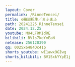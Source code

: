 ```yaml
---
layout: Cover
permalink: /RinneTensei/
title: ⚙️輪廻転生／まふまふ
path: 20241225_RinneTensei
date: 2024.12.25
youtube: MU4LFRMIdRE
bilibili: BV1s7keYmEaN
netease: 256120390
qq: 002Sx6484Dc41p
shorts_youtube: wI1awx9GIwg
shorts_bilibili: BV1SxkYYpE1j
---
```

